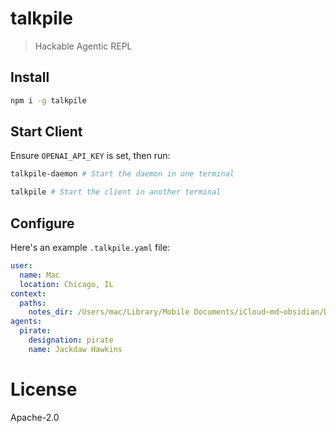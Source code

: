 # talkpile

> Hackable Agentic REPL

## Install
```sh
npm i -g talkpile
```

## Start Client

Ensure `OPENAI_API_KEY` is set, then run:

```sh
talkpile-daemon # Start the daemon in one terminal
```

```sh
talkpile # Start the client in another terminal
```

## Configure

Here's an example `.talkpile.yaml` file:

```yaml
user:
  name: Mac
  location: Chicago, IL
context:
  paths:
    notes_dir: /Users/mac/Library/Mobile Documents/iCloud~md~obsidian/Documents/Green
agents:
  pirate:
    designation: pirate
    name: Jackdaw Hawkins
```

# License

Apache-2.0

